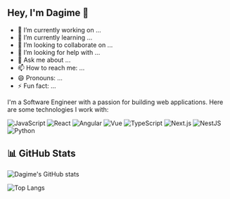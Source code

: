 ## Hey, I'm Dagime 👋



- 🔭 I’m currently working on ...
- 🌱 I’m currently learning ...
- 👯 I’m looking to collaborate on ...
- 🤔 I’m looking for help with ...
- 💬 Ask me about ...
- 📫 How to reach me: ...
- 😄 Pronouns: ...
- ⚡ Fun fact: ...



I'm a Software Engineer with a passion for building web applications. Here are some technologies I work with:

![JavaScript](https://img.shields.io/badge/-JavaScript-F7DF1E?style=flat-square&logo=JavaScript&logoColor=black)
![React](https://img.shields.io/badge/-React-61DAFB?style=flat-square&logo=React&logoColor=white)
![Angular](https://img.shields.io/badge/-Angular-DD0031?style=flat-square&logo=Angular&logoColor=white)
![Vue](https://img.shields.io/badge/-Vue-4FC08D?style=flat-square&logo=Vue.js&logoColor=white)
![TypeScript](https://img.shields.io/badge/-TypeScript-007ACC?style=flat-square&logo=TypeScript&logoColor=white)
![Next.js](https://img.shields.io/badge/-Next.js-000000?style=flat-square&logo=Next.js&logoColor=white)
![NestJS](https://img.shields.io/badge/-NestJS-E0234E?style=flat-square&logo=NestJS&logoColor=white)
![Python](https://img.shields.io/badge/-Python-3776AB?style=flat-square&logo=Python&logoColor=white)

## 📊 GitHub Stats

![Dagime's GitHub stats](https://github-readme-stats.vercel.app/api?username=Dagime-Teshome&show_icons=true&theme=radical)

![Top Langs](https://github-readme-stats.vercel.app/api/top-langs/?username=Dagime-Teshome&layout=compact&theme=radical)

<!-- Replace 'YOUR_GITHUB_USERNAME' with your actual GitHub username -->
